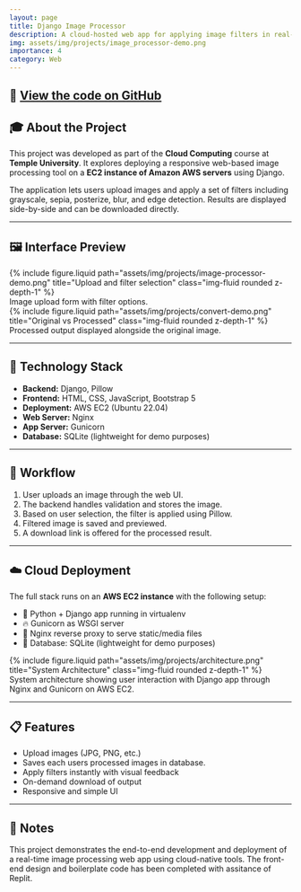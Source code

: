 ```yaml
---
layout: page
title: Django Image Processor
description: A cloud-hosted web app for applying image filters in real-time using Django and Pillow.
img: assets/img/projects/image_processor-demo.png
importance: 4
category: Web
---
```


📂 [View the code on GitHub](https://github.com/amir-aghdam/Image-Editor-AWS)  
---

## 🎓 About the Project

This project was developed as part of the **Cloud Computing** course at **Temple University**. It explores deploying a responsive web-based image processing tool on a **EC2 instance of Amazon AWS servers** using Django.

The application lets users upload images and apply a set of filters including grayscale, sepia, posterize, blur, and edge detection. Results are displayed side-by-side and can be downloaded directly.

---

## 🖼️ Interface Preview
<div class="row justify-content-sm-center">
  <div class="col-sm-10 mt-3 mt-md-0">
    {% include figure.liquid path="assets/img/projects/image-processor-demo.png" title="Upload and filter selection" class="img-fluid rounded z-depth-1" %}
  </div>
</div>

<div class="caption">
  Image upload form with filter options.
</div>

<div class="row justify-content-sm-center">
  <div class="col-sm-10 mt-3 mt-md-0">
    {% include figure.liquid path="assets/img/projects/convert-demo.png" title="Original vs Processed" class="img-fluid rounded z-depth-1" %}
  </div>
</div>

<div class="caption">
  Processed output displayed alongside the original image.
</div>


---

## 🔧 Technology Stack

- **Backend:** Django, Pillow
- **Frontend:** HTML, CSS, JavaScript, Bootstrap 5
- **Deployment:** AWS EC2 (Ubuntu 22.04)
- **Web Server:** Nginx
- **App Server:** Gunicorn
- **Database:** SQLite (lightweight for demo purposes)

---

## 🔄 Workflow

1. User uploads an image through the web UI.
2. The backend handles validation and stores the image.
3. Based on user selection, the filter is applied using Pillow.
4. Filtered image is saved and previewed.
5. A download link is offered for the processed result.

---

## ☁️ Cloud Deployment

The full stack runs on an **AWS EC2 instance** with the following setup:

- 🐍 Python + Django app running in virtualenv
- 🔥 Gunicorn as WSGI server
- 🧱 Nginx reverse proxy to serve static/media files
- 💾 Database: SQLite (lightweight for demo purposes)



<div class="row justify-content-sm-center">
  <div class="col-sm-10 mt-3 mt-md-0">
    {% include figure.liquid path="assets/img/projects/architecture.png" title="System Architecture" class="img-fluid rounded z-depth-1" %}
  </div>
</div>

<div class="caption">
  System architecture showing user interaction with Django app through Nginx and Gunicorn on AWS EC2.
</div>

---

## 📋 Features

- Upload images (JPG, PNG, etc.)
- Saves each users processed images in database.
- Apply filters instantly with visual feedback
- On-demand download of output
- Responsive and simple UI

---

## 🧪 Notes

This project demonstrates the end-to-end development and deployment of a real-time image processing web app using cloud-native tools. The front-end design and boilerplate code has been completed with assitance of Replit.